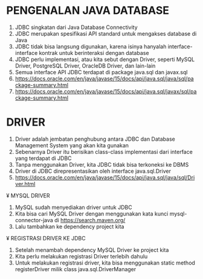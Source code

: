 # PENGENALAN JAVA DATABASE

1. JDBC singkatan dari Java Database Connectivity
2. JDBC merupakan spesifikasi API standard untuk mengakses database di Java
2. JDBC tidak bisa langsung digunakan, karena isinya hanyalah interface-interface kontrak untuk berinteraksi dengan database
3. JDBC perlu implementasi, atau kita sebut dengan Driver, seperti MySQL Driver, PostgreSQL Driver, OracleDB Driver, dan lain-lain
4. Semua interface API JDBC terdapat di package java.sql dan javax.sql
5. https://docs.oracle.com/en/java/javase/15/docs/api/java.sql/java/sql/package-summary.html
6. https://docs.oracle.com/en/java/javase/15/docs/api/java.sql/javax/sql/package-summary.html 

# DRIVER
1. Driver adalah jembatan penghubung antara JDBC dan Database Management System yang akan kita gunakan
2. Sebenarnya Driver itu berisikan class-class implementasi dari interface yang terdapat di JDBC
3. Tanpa menggunakan Driver, kita JDBC tidak bisa terkoneksi ke DBMS
4. Driver di JDBC direpresentasikan oleh interface java.sql.Driver
5. https://docs.oracle.com/en/java/javase/15/docs/api/java.sql/java/sql/Driver.html 

¥ MYSQL DRIVER
1. MySQL sudah menyediakan driver untuk JDBC
2. Kita bisa cari MySQL Driver dengan menggunakan kata kunci mysql-connector-java di https://search.maven.org/
3. Lalu tambahkan ke dependency project kita

¥ REGISTRASI DRIVER KE JDBC
1. Setelah menambah dependency MySQL Driver ke project kita
2. Kita perlu melakukan registrasi Driver terlebih dahulu
3. Untuk melakukan registrasi driver, kita bisa menggunakan static method registerDriver milik class java.sql.DriverManager


